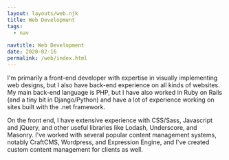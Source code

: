 ```yaml
---
layout: layouts/web.njk
title: Web Development
tags:
  - nav
 
navtitle: Web Development
date: 2020-02-16
permalink: /web/index.html
---
```


I'm primarily a front-end developer with expertise in visually implementing web designs, but I also have back-end experience on all kinds of websites. My main back-end language is PHP, but I have also worked in Ruby on Rails (and a tiny bit in Django/Python) and have a lot of experience working on sites built with the .net framework.

On the front end, I have extensive experience with CSS/Sass, Javascript and jQuery, and other useful libraries like Lodash, Underscore, and Masonry. I've worked with several popular content management systems, notably CraftCMS, Wordpress, and Expression Engine, and I've created custom content management for clients as well.